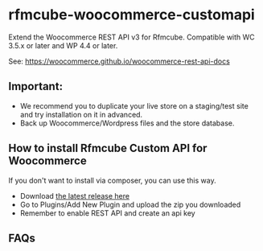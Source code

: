 # rfmcube-woocommerce-customapi
Extend the Woocommerce REST API v3 for Rfmcube. Compatible with WC 3.5.x or later	and WP 4.4 or later.

See:
https://woocommerce.github.io/woocommerce-rest-api-docs

## Important:
- We recommend you to duplicate your live store on a staging/test site and try installation on it in advanced.
- Back up Woocommerce/Wordpress files and the store database.

## How to install Rfmcube Custom API for Woocommerce

If you don't want to install via composer, you can use this way.

- Download [the latest release here](https://github.com/rfmcube/rfmcube-woocommerce-customapi/releases/download/v1.0/rfmcube-woocommerce-customapi.zip)
- Go to Plugins/Add New Plugin and upload the zip you downloaded
- Remember to enable REST API and create an api key

## FAQs
